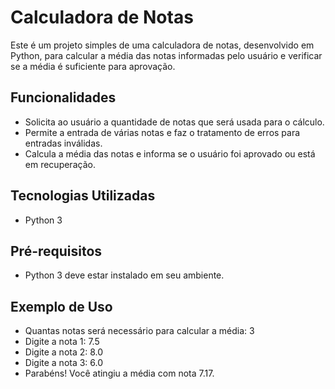 # Calculadora de Notas

Este é um projeto simples de uma calculadora de notas, desenvolvido em Python, para calcular a média das notas informadas pelo usuário e verificar se a média é suficiente para aprovação.

## Funcionalidades

- Solicita ao usuário a quantidade de notas que será usada para o cálculo.
- Permite a entrada de várias notas e faz o tratamento de erros para entradas inválidas.
- Calcula a média das notas e informa se o usuário foi aprovado ou está em recuperação.

## Tecnologias Utilizadas

- Python 3

## Pré-requisitos

- Python 3 deve estar instalado em seu ambiente.

## Exemplo de Uso

- Quantas notas será necessário para calcular a média: 3
- Digite a nota 1: 7.5
- Digite a nota 2: 8.0
- Digite a nota 3: 6.0
- Parabéns! Você atingiu a média com nota 7.17.
